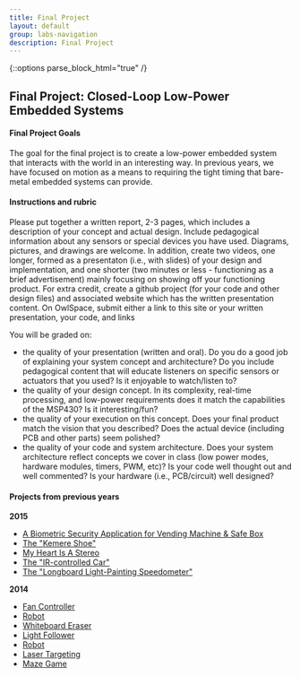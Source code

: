 ```yaml
---
title: Final Project
layout: default
group: labs-navigation
description: Final Project
---
```


{::options parse_block_html="true" /}

## Final Project: Closed-Loop Low-Power Embedded Systems

#### Final Project Goals
The goal for the final project is to create a low-power embedded system that interacts with the
world in an interesting way. In previous years, we have focused on motion as a means to
requiring the tight timing that bare-metal embedded systems can provide.

#### Instructions and rubric
Please put together a written report, 2-3 pages, which includes a description of your concept
and actual design. Include pedagogical information about any sensors or special devices you
have used. Diagrams, pictures, and drawings are welcome. In addition, create two videos, one
longer, formed as a presentaton (i.e., with slides) of your design and implementation, and one
shorter (two minutes or less - functioning as a brief advertisement) mainly focusing on showing
off your functioning product. For extra credit, create a github project (for your code and
other design files) and associated website which has the written presentation content. On
OwlSpace, submit either a link to this site or your written presentation, your code, and links

You will be graded on:
  + the quality of your presentation (written and oral). Do you do a good job of explaining
  your system concept and architecture? Do you include pedagogical content that will educate
  listeners on specific sensors or actuators that you used? Is it enjoyable to watch/listen to?
  + the quality of your design concept. In its complexity, real-time processing, and low-power
  requirements does it match the capabilities of the MSP430? Is it interesting/fun?
  + the quality of your execution on this concept. Does your final product match the vision
  that you described? Does the actual device (including PCB and other parts) seem polished?
  + the quality of your code and system architecture. Does your system architecture reflect
  concepts we cover in class (low power modes, hardware modules, timers, PWM, etc)? Is your
  code well thought out and well commented? Is your hardware (i.e., PCB/circuit) well designed?

#### Projects from previous years

**2015**
* [A Biometric Security Application for Vending Machine & Safe Box](http://zjelec.github.io/ELEC-327-Final-Project/)
* [The "Kemere Shoe"](http://va17.github.io/ELEC327-Final-Project/)
* [My Heart Is A Stereo](http://ryanlidesign.wix.com/portfolio#!designs/c1dru)  
* [The "IR-controlled Car"](http://xyh1.github.io/Rice_University_ELEC327_MSP430_IR-Motors/)
* [The "Longboard Light-Painting Speedometer"](http://ethanwhassat.github.io/LONGBOARD-LIGHT-PAINTING-SPEEDOMETER/)

**2014**
* [Fan Controller](https://www.youtube.com/watch?v=mhptsetAkEA)
* [Robot](https://www.youtube.com/watch?v=cXXAIJgqIdM)
* [Whiteboard Eraser](http://youtu.be/5l_BqY-AgVQ)
* [Light Follower](https://www.youtube.com/watch?v=1jrtxBQFj9A)
* [Robot](https://www.youtube.com/watch?v=pwvoO46o1E8)
* [Laser Targeting](https://www.youtube.com/watch?v=hBBP-9Gh-Sk)
* [Maze Game](https://www.youtube.com/watch?v=vogIEGx5ChQ)



